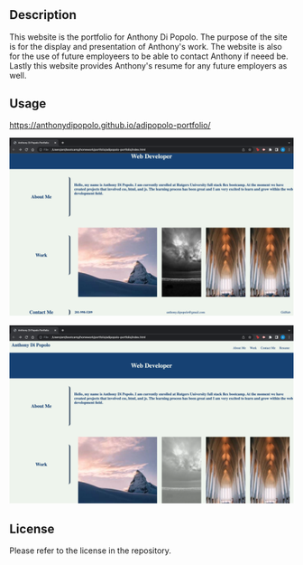 # <adipopolo-portfolio>

## Description

This website is the portfolio for Anthony Di Popolo.  The purpose of the site is for the display and presentation of Anthony's work.  The website is also for the use of future employeers to be able to contact Anthony if neeed be.  Lastly this website provides Anthony's resume for any future employers as well. 


## Usage
https://anthonydipopolo.github.io/adipopolo-portfolio/
     
![website screenshots](./assets/Screen%20Shot%202023-05-31%20at%207.13.23%20PM.png)
     
![website screenshots](./assets/Screen%20Shot%202023-05-31%20at%207.13.11%20PM.png)
    


## License

Please refer to the license in the repository.  
